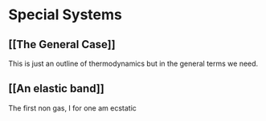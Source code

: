 # Special Systems
## [[The General Case]]
This is just an outline of thermodynamics but in the general terms we need.

## [[An elastic band]]
The first non gas, I for one am ecstatic